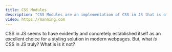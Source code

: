 ```yaml
---
title: CSS Modules
description: "CSS Modules are an implementation of CSS in JS that is often seen as a great alternative to less traditional CSS in JS libraries like styled-components. In this section, I'll illustrate how to set up CSS modules and explain how they work!"
video: https://manning.com
---
```


CSS in JS seems to have evidently and concretely established itself as an excellent choice for a styling solution in modern webpages. But, what _is_ CSS in JS truly? What is is it not?
